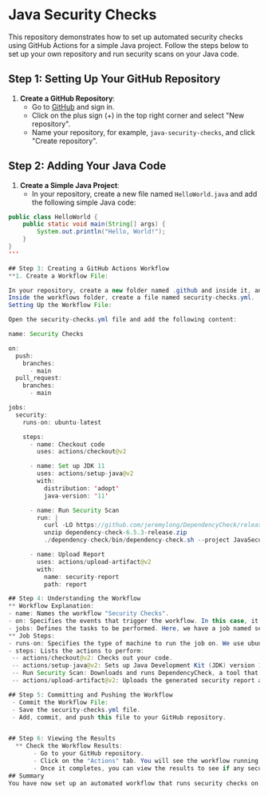 # Java Security Checks

This repository demonstrates how to set up automated security checks using GitHub Actions for a simple Java project. Follow the steps below to set up your own repository and run security scans on your Java code.

## Step 1: Setting Up Your GitHub Repository

1. **Create a GitHub Repository**:
   - Go to [GitHub](https://github.com) and sign in.
   - Click on the plus sign (+) in the top right corner and select "New repository".
   - Name your repository, for example, `java-security-checks`, and click "Create repository".

## Step 2: Adding Your Java Code

1. **Create a Simple Java Project**:
   - In your repository, create a new file named `HelloWorld.java` and add the following simple Java code:

```java
public class HelloWorld {
    public static void main(String[] args) {
        System.out.println("Hello, World!");
    }
}
''' 

## Step 3: Creating a GitHub Actions Workflow
**1. Create a Workflow File:

In your repository, create a new folder named .github and inside it, another folder named workflows.
Inside the workflows folder, create a file named security-checks.yml.
Setting Up the Workflow File:

Open the security-checks.yml file and add the following content:

name: Security Checks

on:
  push:
    branches:
      - main
  pull_request:
    branches:
      - main

jobs:
  security:
    runs-on: ubuntu-latest

    steps:
      - name: Checkout code
        uses: actions/checkout@v2

      - name: Set up JDK 11
        uses: actions/setup-java@v2
        with:
          distribution: 'adopt'
          java-version: '11'

      - name: Run Security Scan
        run: |
          curl -LO https://github.com/jeremylong/DependencyCheck/releases/download/v6.5.3/dependency-check-6.5.3-release.zip
          unzip dependency-check-6.5.3-release.zip
          ./dependency-check/bin/dependency-check.sh --project JavaSecurityCheck --scan ./ --format HTML --out report

      - name: Upload Report
        uses: actions/upload-artifact@v2
        with:
          name: security-report
          path: report

## Step 4: Understanding the Workflow
** Workflow Explanation:
- name: Names the workflow "Security Checks".
- on: Specifies the events that trigger the workflow. In this case, it runs when you push code to the main branch or create a pull request targeting the main branch.
- jobs: Defines the tasks to be performed. Here, we have a job named security.
** Job Steps:
- runs-on: Specifies the type of machine to run the job on. We use ubuntu-latest.
- steps: Lists the actions to perform:
 -- actions/checkout@v2: Checks out your code.
 -- actions/setup-java@v2: Sets up Java Development Kit (JDK) version 11.
 -- Run Security Scan: Downloads and runs DependencyCheck, a tool that scans for known vulnerabilities in project dependencies.
 -- actions/upload-artifact@v2: Uploads the generated security report as an artifact.

## Step 5: Committing and Pushing the Workflow
 - Commit the Workflow File:
 - Save the security-checks.yml file.
 - Add, commit, and push this file to your GitHub repository.


## Step 6: Viewing the Results
  ** Check the Workflow Results:
       - Go to your GitHub repository.
       - Click on the "Actions" tab. You will see the workflow running.
       - Once it completes, you can view the results to see if any security issues were found.
## Summary
You have now set up an automated workflow that runs security checks on your Java code every time you push changes or create a pull request. This helps ensure that your code is free from common security vulnerabilities.
